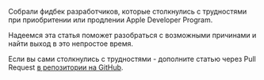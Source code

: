 Собрали фидбек разработчиков, которые столкнулись с трудностями при приобритении или продлении Apple Developer Program. 

Надеемся эта статья поможет разобраться с возможными причинами и найти выход в это непростое время.

Если вы сами столкнулись с трудностями - дополните статью через Pull Request [в репозитории на GitHub](https://github.com/sparrowcode/Articles/blob/main/ru/articles/apple-developer-troubles.md).